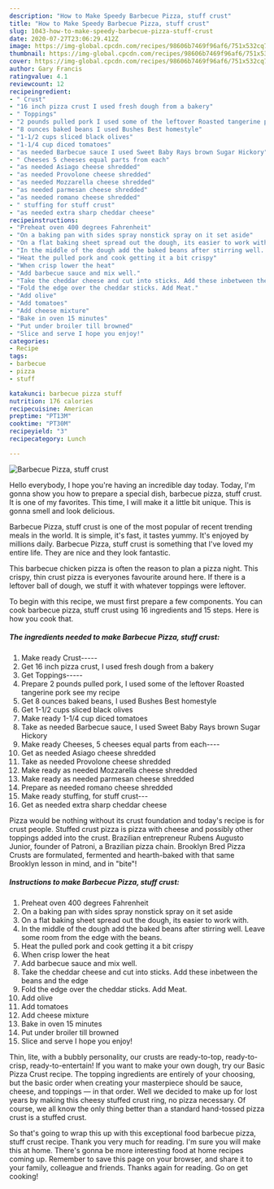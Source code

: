 ```yaml
---
description: "How to Make Speedy Barbecue Pizza, stuff crust"
title: "How to Make Speedy Barbecue Pizza, stuff crust"
slug: 1043-how-to-make-speedy-barbecue-pizza-stuff-crust
date: 2020-07-27T23:06:29.412Z
image: https://img-global.cpcdn.com/recipes/98606b7469f96af6/751x532cq70/barbecue-pizza-stuff-crust-recipe-main-photo.jpg
thumbnail: https://img-global.cpcdn.com/recipes/98606b7469f96af6/751x532cq70/barbecue-pizza-stuff-crust-recipe-main-photo.jpg
cover: https://img-global.cpcdn.com/recipes/98606b7469f96af6/751x532cq70/barbecue-pizza-stuff-crust-recipe-main-photo.jpg
author: Gary Francis
ratingvalue: 4.1
reviewcount: 12
recipeingredient:
- " Crust"
- "16 inch pizza crust I used fresh dough from a bakery"
- " Toppings"
- "2 pounds pulled pork I used some of the leftover Roasted tangerine pork see my recipe"
- "8 ounces baked beans I used Bushes Best homestyle"
- "1-1/2 cups sliced black olives"
- "1-1/4 cup diced tomatoes"
- "as needed Barbecue sauce I used Sweet Baby Rays brown Sugar Hickory"
- " Cheeses 5 cheeses equal parts from each"
- "as needed Asiago cheese shredded"
- "as needed Provolone cheese shredded"
- "as needed Mozzarella cheese shredded"
- "as needed parmesan cheese shredded"
- "as needed romano cheese shredded"
- " stuffing for stuff crust"
- "as needed extra sharp cheddar cheese"
recipeinstructions:
- "Preheat oven 400 degrees Fahrenheit"
- "On a baking pan with sides spray nonstick spray on it set aside"
- "On a flat baking sheet spread out the dough, its easier to work with."
- "In the middle of the dough add the baked beans after stirring well. Leave some room from the edge with the beans."
- "Heat the pulled pork and cook getting it a bit crispy"
- "When crisp lower the heat"
- "Add barbecue sauce and mix well."
- "Take the cheddar cheese and cut into sticks. Add these inbetween the beans and the edge"
- "Fold the edge over the cheddar sticks. Add Meat."
- "Add olive"
- "Add tomatoes"
- "Add cheese mixture"
- "Bake in oven 15 minutes"
- "Put under broiler till browned"
- "Slice and serve I hope you enjoy!"
categories:
- Recipe
tags:
- barbecue
- pizza
- stuff

katakunci: barbecue pizza stuff 
nutrition: 176 calories
recipecuisine: American
preptime: "PT13M"
cooktime: "PT30M"
recipeyield: "3"
recipecategory: Lunch

---
```



![Barbecue Pizza, stuff crust](https://img-global.cpcdn.com/recipes/98606b7469f96af6/751x532cq70/barbecue-pizza-stuff-crust-recipe-main-photo.jpg)

Hello everybody, I hope you're having an incredible day today. Today, I'm gonna show you how to prepare a special dish, barbecue pizza, stuff crust. It is one of my favorites. This time, I will make it a little bit unique. This is gonna smell and look delicious.

Barbecue Pizza, stuff crust is one of the most popular of recent trending meals in the world. It is simple, it's fast, it tastes yummy. It's enjoyed by millions daily. Barbecue Pizza, stuff crust is something that I've loved my entire life. They are nice and they look fantastic.

This barbecue chicken pizza is often the reason to plan a pizza night. This crispy, thin crust pizza is everyones favourite around here. If there is a leftover ball of dough, we stuff it with whatever toppings were leftover.


To begin with this recipe, we must first prepare a few components. You can cook barbecue pizza, stuff crust using 16 ingredients and 15 steps. Here is how you cook that.

<!--inarticleads1-->

##### The ingredients needed to make Barbecue Pizza, stuff crust:

1. Make ready  Crust-----
1. Get 16 inch pizza crust, I used fresh dough from a bakery
1. Get  Toppings-----
1. Prepare 2 pounds pulled pork, I used some of the leftover Roasted tangerine pork see my recipe
1. Get 8 ounces baked beans, I used Bushes Best homestyle
1. Get 1-1/2 cups sliced black olives
1. Make ready 1-1/4 cup diced tomatoes
1. Take as needed Barbecue sauce, I used Sweet Baby Rays brown Sugar Hickory
1. Make ready  Cheeses, 5 cheeses equal parts from each----
1. Get as needed Asiago cheese shredded
1. Take as needed Provolone cheese shredded
1. Make ready as needed Mozzarella cheese shredded
1. Make ready as needed parmesan cheese shredded
1. Prepare as needed romano cheese shredded
1. Make ready  stuffing, for stuff crust---
1. Get as needed extra sharp cheddar cheese


Pizza would be nothing without its crust foundation and today&#39;s recipe is for crust people. Stuffed crust pizza is pizza with cheese and possibly other toppings added into the crust. Brazilian entrepreneur Rubens Augusto Junior, founder of Patroni, a Brazilian pizza chain. Brooklyn Bred Pizza Crusts are formulated, fermented and hearth-baked with that same Brooklyn lesson in mind, and in &#34;bite&#34;! 

<!--inarticleads2-->

##### Instructions to make Barbecue Pizza, stuff crust:

1. Preheat oven 400 degrees Fahrenheit
1. On a baking pan with sides spray nonstick spray on it set aside
1. On a flat baking sheet spread out the dough, its easier to work with.
1. In the middle of the dough add the baked beans after stirring well. Leave some room from the edge with the beans.
1. Heat the pulled pork and cook getting it a bit crispy
1. When crisp lower the heat
1. Add barbecue sauce and mix well.
1. Take the cheddar cheese and cut into sticks. Add these inbetween the beans and the edge
1. Fold the edge over the cheddar sticks. Add Meat.
1. Add olive
1. Add tomatoes
1. Add cheese mixture
1. Bake in oven 15 minutes
1. Put under broiler till browned
1. Slice and serve I hope you enjoy!


Thin, lite, with a bubbly personality, our crusts are ready-to-top, ready-to-crisp, ready-to-entertain! If you want to make your own dough, try our Basic Pizza Crust recipe. The topping ingredients are entirely of your choosing, but the basic order when creating your masterpiece should be sauce, cheese, and toppings — in that order. Well we decided to make up for lost years by making this cheesy stuffed crust ring, no pizza necessary. Of course, we all know the only thing better than a standard hand-tossed pizza crust is a stuffed crust. 

So that's going to wrap this up with this exceptional food barbecue pizza, stuff crust recipe. Thank you very much for reading. I'm sure you will make this at home. There's gonna be more interesting food at home recipes coming up. Remember to save this page on your browser, and share it to your family, colleague and friends. Thanks again for reading. Go on get cooking!
